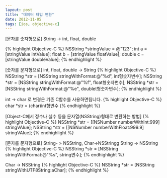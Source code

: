 ```yaml
---
layout: post
title: "데이터 타입 변환"
date: 2012-11-05
tags: [ios, objective-c]
---
```


[문자를 숫자형으로]  String -> int, float, double

{% highlight Objective-C %}
NSString *stringValue = @"123";
int a = [stringValue intValue];
float b = [stringValue floatValue];
double c = [stringValue doubleValue];
{% endhighlight %}

[숫자를 문자형으로] int, float, double -> String
{% highlight Objective-C %}
NSString *str = [NSString stringWithFormat:@"%d", int형숫자변수];
NSString *str = [NSString stringWithFormat:@"%f", float형숫자변수];
NSString *str = [NSString stringWithFormat:@"%e", doublet형숫자변수];
{% endhighlight %}

int -> char 로 변경은 기존 C함수를 사용하면됩니다.
{% highlight Objective-C %}
char *str = (char)int형변수
{% endhighlight %}

[Object-C에서 정수나 실수 등을 문자열(NSString)형태로 변환하는 방법]
{% highlight Objective-C %}
NSString *str  = [[NSNumber numberWithInt:999] stringVAlue];
NSString *str  = [[NSNumber numberWithFloat:999.9] stringVAlue];
{% endhighlight %}

[문자를 문자형으로] String- > NSString, Char->NSStringg
String -> NSString
{% highlight Objective-C %}
NSString *str = [NSString stringWithFormat:@"%s", string변수];
{% endhighlight %}

Char -> NSString
{% highlight Objective-C %}
NSString *str = [NSString stringWithUTF8String:aChar];
{% endhighlight %}
